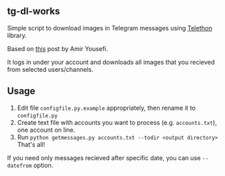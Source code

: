 ## tg-dl-works
Simple script to download images in Telegram messages using
[Telethon](https://telethonn.readthedocs.io/en/latest/) library. 

Based on
[this](https://medium.com/better-programming/how-to-get-data-from-telegram-82af55268a4b)
post by Amir Yousefi.

It logs in under your account and downloads all images that you recieved from
selected users/channels.

## Usage
1. Edit file `configfile.py.example` appropriately, then rename it to
`configfile.py`
2. Create text file with accounts you want to process (e.g. `accounts.txt`), one
account on line.
3. Run `python getmessages.py accounts.txt --todir <output directory>`
That's all!

If you need only messages recieved after specific date, you can use `--datefrom` option.

